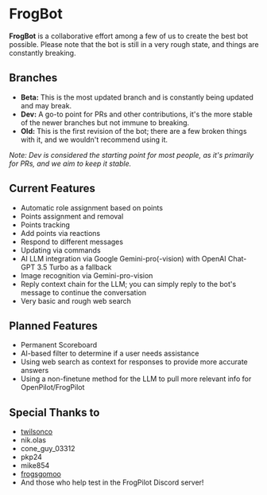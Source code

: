 # FrogBot

**FrogBot** is a collaborative effort among a few of us to create the best bot possible. Please note that the bot is still in a very rough state, and things are constantly breaking.

## Branches
- **Beta:** This is the most updated branch and is constantly being updated and may break.
- **Dev:** A go-to point for PRs and other contributions, it's the more stable of the newer branches but not immune to breaking.
- **Old:** This is the first revision of the bot; there are a few broken things with it, and we wouldn't recommend using it.

*Note: Dev is considered the starting point for most people, as it's primarily for PRs, and we aim to keep it stable.*

## Current Features
- Automatic role assignment based on points
- Points assignment and removal
- Points tracking
- Add points via reactions
- Respond to different messages
- Updating via commands
- AI LLM integration via Google Gemini-pro(-vision) with OpenAI Chat-GPT 3.5 Turbo as a fallback
- Image recognition via Gemini-pro-vision
- Reply context chain for the LLM; you can simply reply to the bot's message to continue the conversation
- Very basic and rough web search

## Planned Features
- Permanent Scoreboard
- AI-based filter to determine if a user needs assistance
- Using web search as context for responses to provide more accurate answers
- Using a non-finetune method for the LLM to pull more relevant info for OpenPilot/FrogPilot

## Special Thanks to
- [twilsonco](https://github.com/twilsonco)
- nik.olas
- cone_guy_03312
- pkp24
- mike854
- [frogsgomoo](https://github.com/FrogAi)
- And those who help test in the FrogPilot Discord server!
